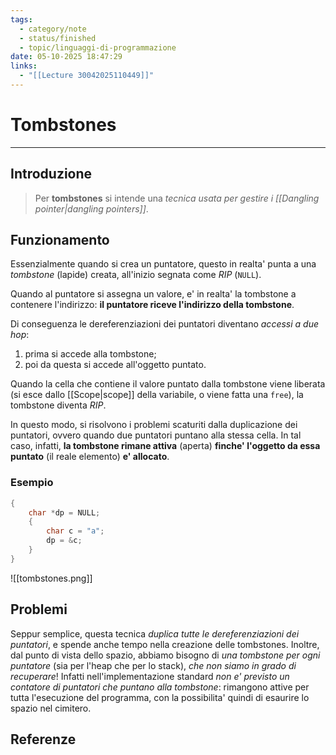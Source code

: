 ```yaml
---
tags:
  - category/note
  - status/finished
  - topic/linguaggi-di-programmazione
date: 05-10-2025 18:47:29
links:
  - "[[Lecture 30042025110449]]"
---
```

# Tombstones
---
## Introduzione
> Per **tombstones** si intende una _tecnica usata per gestire i [[Dangling pointer|dangling pointers]]_.

## Funzionamento
Essenzialmente quando si crea un puntatore, questo in realta' punta a una _tombstone_ (lapide) creata, all'inizio segnata come _RIP_ (`NULL`).

Quando al puntatore si assegna un valore, e' in realta' la tombstone a contenere l'indirizzo: **il puntatore riceve l'indirizzo della tombstone**.

Di conseguenza le dereferenziazioni dei puntatori diventano _accessi a due hop_:
1. prima si accede alla tombstone;
2. poi da questa si accede all'oggetto puntato.

Quando la cella che contiene il valore puntato dalla tombstone viene liberata (si esce dallo [[Scope|scope]] della variabile, o viene fatta una `free`), la tombstone diventa _RIP_.

In questo modo, si risolvono i problemi scaturiti dalla duplicazione dei puntatori, ovvero quando due puntatori puntano alla stessa cella. In tal caso, infatti, **la tombstone rimane attiva** (aperta) **finche' l'oggetto da essa puntato** (il reale elemento) **e' allocato**.

### Esempio
```C
{
	char *dp = NULL;
	{
		char c = "a";
		dp = &c;
	}
}
```
![[tombstones.png]]

## Problemi
Seppur semplice, questa tecnica _duplica tutte le dereferenziazioni dei puntatori_, e spende anche tempo nella creazione delle tombstones. Inoltre, dal punto di vista dello spazio, abbiamo bisogno di _una tombstone per ogni puntatore_ (sia per l'heap che per lo stack), _che non siamo in grado di recuperare_! Infatti nell'implementazione standard _non e' previsto un contatore di puntatori che puntano alla tombstone_: rimangono attive per tutta l'esecuzione del programma, con la possibilita' quindi di esaurire lo spazio nel cimitero.

## Referenze
